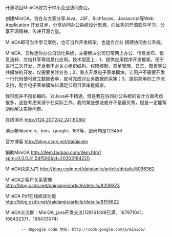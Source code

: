 开源项目MiniOA致力于中小企业协同办公。

创建MiniOA，旨在与大家分享Java、JSF、Richfaces、Javascript等Web Application 开发技术，分享协同办公系统设计思想。向优秀的开源软件学习，分享开源精神，传递开源力量。

MiniOA即可当作学习案例，也可当作开发框架，也适合企业 搭建协同办公系统。

MiniOA，又称迷你办公自动化系统，主要解决公司日常网上办公、信息发布、信息流转、文档共享等信息化应用。技术层面上，1、提供应用程序开发框架，便于进行二次开发，开发者不必关心组织结构、权限控制、菜单管理、日志、图表等公共模块的开发，仅需要关注业务；2、重点开发电子表单模块，让用户不需要开发一行代码便可建立数据表单，就可完成对业务数据的采集；3、提供简单的工作流支持，配合电子表单模块以满足公司日常审批需求。

我可能并不擅长编码，对Java并不精通，但是我在协同办公系统的设计方面考虑很多，这些考虑来源于在实际工作。我的某些想法或许不是最优秀，但是一定能帮助你解决实际问题。

在线演示 http://124.207.242.241:8080/ 

演示帐号admin、ben、google、163等，密码均是123456 

官方博客 http://blog.csdn.net/daiqianjie 

捐助MiniOA http://item.taobao.com/item.htm?spm=0.0.0.31.54f500&id=20303184220 

MiniOA快速入门 http://blog.csdn.net/daiqianjie/article/details/8096362 

MiniOA之客户关系管理 http://blog.csdn.net/daiqianjie/article/details/8209373 

MiniOA Pdf在线阅读功能 http://blog.csdn.net/daiqianjie/article/details/8159622

MiniOA交流群：MiniOA_java开发交流(128161498已满、167971041、168432371、168433074)


           -- 原google code 地址: http://code.google.com/p/minioa/

